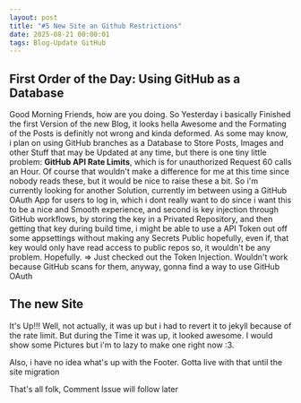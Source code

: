 ```yaml
---
layout: post
title: "#5 New Site an Github Restrictions"
date: 2025-08-21 00:00:01
tags: Blog-Update GitHub
---
```


## First Order of the Day: Using GitHub as a Database
Good Morning Friends, how are you doing.
So Yesterday i basically Finished the first Version of the new Blog, it looks hella Awesome and the Formating of the Posts is definitly not wrong and kinda deformed.
As some may know, i plan on using GitHub branches as a Database to Store Posts, Images and other Stuff that may be Updated at any time, but there is one tiny little problem: **GitHub API Rate Limits**, which is for unauthorized Request 60 calls an Hour. Of course that wouldn't make a difference for me at this time since nobody reads these, but it would be nice to raise these a bit. So i'm currently looking for another Solution, currently im between using a GitHub OAuth App for users to log in, which i dont really want to do since i want this to be a nice and Smooth experience, and second is key injection through GitHub workflows, by storing the key in a Privated Repository, and then getting that key during build time, i might be able to use a API Token out off some appsettings without making any Secrets Public hopefully, even if, that key would only have read access to public repos so, it wouldn't be any problem. Hopefully. 
=> Just checked out the Token Injection. Wouldn't work because GitHub scans for them, anyway, gonna find a way to use GitHub OAuth

## The new Site
It's Up!!! Well, not actually, it was up but i had to revert it to jekyll because of the rate limit. But during the Time it was up, it looked awesome. I would show some Pictures but i'm to lazy to make one right now :3.

Also, i have no idea what's up with the Footer. Gotta live with that until the site migration

That's all folk, Comment Issue will follow later
